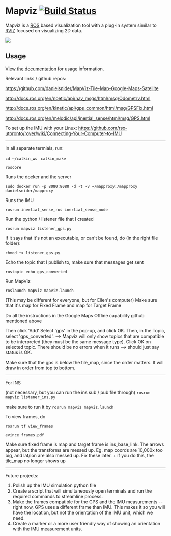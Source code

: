 Mapviz [![Build Status](https://travis-ci.org/swri-robotics/mapviz.svg?branch=master)](https://travis-ci.org/swri-robotics/mapviz)
======

Mapviz is a [ROS](http://www.ros.org/) based visualization tool with a plug-in system similar to [RVIZ](http://wiki.ros.org/rviz) focused on visualizing 2D data.

![](https://github.com/swri-robotics/mapviz/wiki/mapviz.png)

Usage
-----

[View the documentation](https://swri-robotics.github.io/mapviz/) for usage information.

Relevant links / github repos: 

https://github.com/danielsnider/MapViz-Tile-Map-Google-Maps-Satellite

http://docs.ros.org/en/noetic/api/nav_msgs/html/msg/Odometry.html

http://docs.ros.org/en/kinetic/api/gps_common/html/msg/GPSFix.html

http://docs.ros.org/en/melodic/api/inertial_sense/html/msg/GPS.html

To set up the IMU with your Linux: https://github.com/rsx-utoronto/rover/wiki/Connecting-Your-Computer-to-IMU

----


In all separate termials, run:

`cd ~/catkin_ws`
`
catkin_make`

`roscore`

Runs the docker and the server

`sudo docker run -p 8080:8080 -d -t -v ~/mapproxy:/mapproxy danielsnider/mapproxy`

Runs the IMU

`rosrun inertial_sense_ros inertial_sense_node`

Run the python / listener file that I created

`rosrun mapviz listener_gps.py`

If it says that it's not an executable, or can't be found, do (in the right file folder):

`chmod +x listener_gps.py`

Echo the topic that I publish to, make sure that messages get sent

`rostopic echo gps_converted`

Run MapViz

`roslaunch mapviz mapviz.launch`

(This may be different for everyone, but for Ellen's computer) Make sure that it's map for Fixed Frame and map for Target Frame

Do all the instructions in the Google Maps Offline capability github mentioned above

Then click 'Add'
Select 'gps' in the pop-up, and click OK.
Then, in the Topic, select 'gps_converted'.
--> Mapviz will only show topics that are compatible to be interpreted (they must be the same message type).
Click OK on selected topic.
There should be no errors when it runs --> should just say status is OK.

Make sure that the gps is below the tile_map, since the order matters. It will draw in order from top to bottom.


--------
For INS

(not necessary, but you can run the ins sub / pub file through) `rosrun mapviz listener_ins.py`

make sure to run it by 
`rosrun mapviz mapviz.launch`

To view frames, do 

`rosrun tf view_frames`

`evince frames.pdf`


Make sure fixed frame is map and target frame is ins_base_link. The arrows appear, but the transforms are messed up. Eg. map coords are 10,000x too big, and lat/lon are also messed up. Fix these later. + if you do this, the tile_map no longer shows up

--------
Future projects:
1. Polish up the IMU simulation python file
2. Create a script that will simultaneously open terminals and run the required commands to streamline process.
3. Make the frames compatible for the GPS and the IMU measurements -- right now, GPS uses a different frame than IMU. This makes it so you will have the location, but not the orientation of the IMU unit, which we need.
4. Create a marker or a more user friendly way of showing an orientation with the IMU measurement units.
